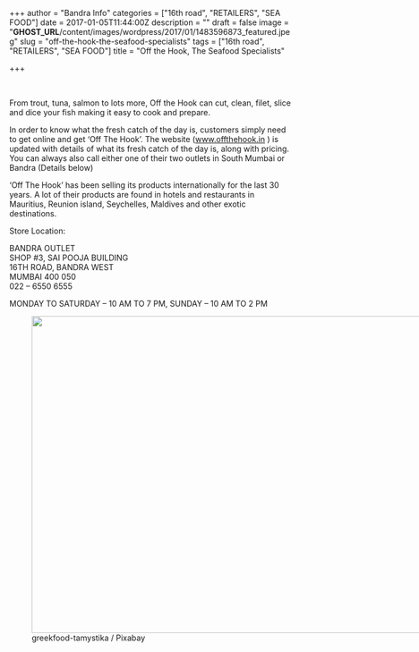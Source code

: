 +++
author = "Bandra Info"
categories = ["16th road", "RETAILERS", "SEA FOOD"]
date = 2017-01-05T11:44:00Z
description = ""
draft = false
image = "__GHOST_URL__/content/images/wordpress/2017/01/1483596873_featured.jpeg"
slug = "off-the-hook-the-seafood-specialists"
tags = ["16th road", "RETAILERS", "SEA FOOD"]
title = "Off the Hook, The Seafood Specialists"

+++


<p>&nbsp;</p>
<p dir="ltr">From trout, tuna, salmon to lots more, Off the Hook can cut, clean, filet, slice and dice your fish making it easy to cook and prepare.</p>
<p>In order to know what the fresh catch of the day is, customers simply need to get online and get &#8216;Off The Hook&#8217;. The website (<a href="https://www.offthehook.in/" target="_blank">www.offthehook.in</a> ) is updated with details of what its fresh catch of the day is, along with pricing. You can always also call either one of their two outlets in South Mumbai or Bandra (Details below)</p>
<p>&#8216;Off The Hook&#8217; has been selling its products internationally for the last 30 years. A lot of their products are found in hotels and restaurants in Mauritius, Reunion island, Seychelles, Maldives and other exotic destinations.</p>
<p>Store Location:</p>
<p>BANDRA OUTLET<br />SHOP #3, SAI POOJA BUILDING<br />16TH ROAD, BANDRA WEST<br />MUMBAI 400 050<br />022 &#8211; 6550 6555</p>
<p>MONDAY TO SATURDAY &#8211; 10 AM TO 7 PM, SUNDAY &#8211; 10 AM TO 2 PM</p>
<p><figure style="width: 1920px" class="wp-caption aligncenter"><img loading="lazy" src="https://i0.wp.com/bandra.info/wp-content/uploads/2017/01/1483601576.jpg?resize=850%2C567&#038;ssl=1" align="middle" width="850" height="567" class="aligncenter" data-recalc-dims="1"><figcaption class="wp-caption-text">greekfood-tamystika / Pixabay</figcaption></figure></p>



